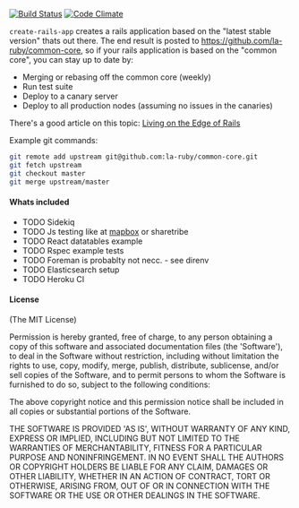 [![Build Status](https://api.travis-ci.org/la-ruby/create-rails-app.svg?branch=master)](http://travis-ci.org/la-ruby/create-rails-app)
[![Code Climate](https://codeclimate.com/github/la-ruby/create-rails-app.svg)](https://codeclimate.com/github/la-ruby/create-rails-app)

`create-rails-app` creates a rails application based on the "latest stable version" thats out there.
The end result is posted to https://github.com/la-ruby/common-core, so if your rails
application is based on the "common core", you can stay up to date by:

- Merging or rebasing off the common core (weekly)
- Run test suite
- Deploy to a canary server
- Deploy to all production nodes (assuming no issues in the canaries)

There's a good article on this topic: <a href="https://engineering.shopify.com/blogs/engineering/living-on-the-edge-of-rails">Living on the Edge of Rails</a>

Example git commands:

```bash
git remote add upstream git@github.com:la-ruby/common-core.git
git fetch upstream
git checkout master
git merge upstream/master
```

#### Whats included

- TODO Sidekiq
- TODO Js testing like at [mapbox](https://github.com/mapbox/mapbox-gl-js) or sharetribe
- TODO React datatables example
- TODO Rspec example tests
- TODO Foreman is probablty not necc. - see direnv
- TODO Elasticsearch setup
- TODO Heroku CI


#### License
(The MIT License)

Permission is hereby granted, free of charge, to any person obtaining a copy of this software and associated documentation files (the 'Software'), to deal in the Software without restriction, including without limitation the rights to use, copy, modify, merge, publish, distribute, sublicense, and/or sell copies of the Software, and to permit persons to whom the Software is furnished to do so, subject to the following conditions:

The above copyright notice and this permission notice shall be included in all copies or substantial portions of the Software.

THE SOFTWARE IS PROVIDED 'AS IS', WITHOUT WARRANTY OF ANY KIND, EXPRESS OR IMPLIED, INCLUDING BUT NOT LIMITED TO THE WARRANTIES OF MERCHANTABILITY, FITNESS FOR A PARTICULAR PURPOSE AND NONINFRINGEMENT. IN NO EVENT SHALL THE AUTHORS OR COPYRIGHT HOLDERS BE LIABLE FOR ANY CLAIM, DAMAGES OR OTHER LIABILITY, WHETHER IN AN ACTION OF CONTRACT, TORT OR OTHERWISE, ARISING FROM, OUT OF OR IN CONNECTION WITH THE SOFTWARE OR THE USE OR OTHER DEALINGS IN THE SOFTWARE.